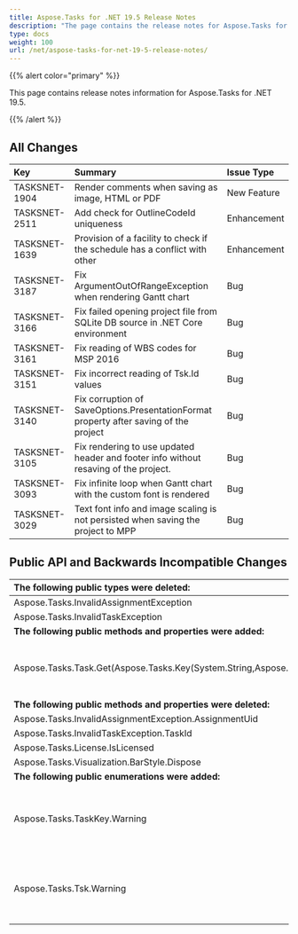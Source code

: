 ```yaml
---
title: Aspose.Tasks for .NET 19.5 Release Notes
description: "The page contains the release notes for Aspose.Tasks for .NET 19.5."
type: docs
weight: 100
url: /net/aspose-tasks-for-net-19-5-release-notes/
---
```


{{% alert color="primary" %}} 

This page contains release notes information for Aspose.Tasks for .NET 19.5.

{{% /alert %}}

## **All Changes**

|**Key**|**Summary**|**Issue Type**|
| :- | :- | :- |
|TASKSNET-1904|Render comments when saving as image, HTML or PDF|New Feature|
|TASKSNET-2511|Add check for OutlineCodeId uniqueness|Enhancement|
|TASKSNET-1639|Provision of a facility to check if the schedule has a conflict with other|Enhancement|
|TASKSNET-3187|Fix ArgumentOutOfRangeException when rendering Gantt chart|Bug|
|TASKSNET-3166|Fix failed opening project file from SQLite DB source in .NET Core environment|Bug|
|TASKSNET-3161|Fix reading of WBS codes for MSP 2016|Bug|
|TASKSNET-3151|Fix incorrect reading of Tsk.Id values|Bug|
|TASKSNET-3140|Fix corruption of SaveOptions.PresentationFormat property after saving of the project|Bug|
|TASKSNET-3105|Fix rendering to use updated header and footer info without resaving of the project.|Bug|
|TASKSNET-3093|Fix infinite loop when Gantt chart with the custom font is rendered|Bug|
|TASKSNET-3029|Text font info and image scaling is not persisted when saving the project to MPP|Bug|

## **Public API and Backwards Incompatible Changes**

|**The following public types were deleted:**|**Description**|
| :- | :- |
|Aspose.Tasks.InvalidAssignmentException| |
|Aspose.Tasks.InvalidTaskException| |
|**The following public methods and properties were added:**|**Description**|
|Aspose.Tasks.Task.Get(Aspose.Tasks.Key(System.String,Aspose.Tasks.TaskKey))|Returns the value to which the property is mapped in this container.|
|**The following public methods and properties were deleted:**|**Description**|
|Aspose.Tasks.InvalidAssignmentException.AssignmentUid| |
|Aspose.Tasks.InvalidTaskException.TaskId| |
|Aspose.Tasks.License.IsLicensed| |
|Aspose.Tasks.Visualization.BarStyle.Dispose| |
|**The following public enumerations were added:**|**Description**|
|Aspose.Tasks.TaskKey.Warning|Represents the flag which indicates that the task has schedule discrepancies.|
|Aspose.Tasks.Tsk.Warning|Represents the flag which indicates that the task has schedule discrepancies.|

